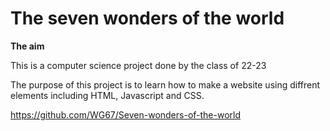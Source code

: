 # The seven wonders of the world

**The aim**

This is a computer science project done by the class of 22-23

The purpose of this project is to learn how to make a website using diffrent elements including HTML, Javascript and CSS.

https://github.com/WG67/Seven-wonders-of-the-world